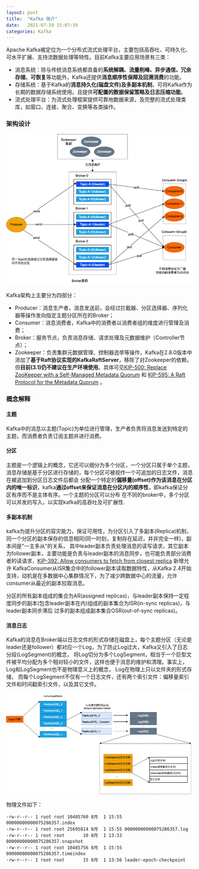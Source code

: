 ```yaml
---
layout: post
title:  "Kafka 简介"
date:   2021-07-29 15:07:39
categories: Kafka
---
```


Apache Kafka被定位为一个分布式流式处理平台，主要包括高吞吐、可持久化、可水平扩展、支持流数据处理等特性。目前Kafka主要应用场景有三类：

* 消息系统：除与传统消息系统都具备的**系统解耦、流量削峰、异步通信、冗余存储、可恢复**等功能外，Kafka还提供**消息顺序性保障及回溯消费**的功能。
* 存储系统：基于Kafka的**消息持久化(磁盘文件)及多副本机制**，可将Kafka作为长期的数据存储系统使用。且提供**可配置的数据保留策略及日志压缩功能**。
* 流式处理平台：为流式处理框架提供可靠地数据来源，及完整的流式处理类库，如窗口、连接、聚合、变换等各类操作。


### 架构设计


![kafka 架构](https://raw.githubusercontent.com/GuanN1ng/diagrams/main/com.guann1n9.diagrams/kakfa/kafka%20architecture.png)

Kafka架构上主要分为四部分：

* Producer：消息生产者，消息发送前，会经过拦截器、分区选择器、序列化器等操作发向指定主题分区所在的Broker；
* Consumer：消息消费者，Kafka中的消费者以消费者组的维度进行管理及消费；
* Broker：服务节点，负责消息存储、请求处理及元数据维护（Controller节点）；
* Zookeeper：负责集群元数据管理、控制器选举等操作，Kafka在2.8.0版本中添加了**基于Raft协议实现的KafkaRaftServer**，移除了对Zookeeper的依赖，但**目前(3.1)仍不建议在生产环境使用**。具体可见[KIP-500: Replace ZooKeeper with a Self-Managed Metadata Quorum](https://cwiki.apache.org/confluence/display/KAFKA/KIP-500%3A+Replace+ZooKeeper+with+a+Self-Managed+Metadata+Quorum) 和 [KIP-595: A Raft Protocol for the Metadata Quorum](https://cwiki.apache.org/confluence/display/KAFKA/KIP-595%3A+A+Raft+Protocol+for+the+Metadata+Quorum) 。

### 概念解释

#### 主题

Kafka中的消息以主题(Topic)为单位进行管理，生产者负责将消息发送到特定的主题，而消费者负责订阅主题并进行消费。

#### 分区

主题是一个逻辑上的概念，它还可以细分为多个分区，一个分区只属于单个主题，消息存储是基于分区进行存储的，每个分区可被视作一个可追加的日志文件，消息在被追加到分区日志文件后都会
分配一个特定的**偏移量(offset)作为该消息在分区内的唯一标识**，kafka**通过offset来保证消息在分区内的顺序性**，即kafka保证分区有序而不是主体有序。一个主题的分区可以分布
在不同的broker中，多个分区可以并发的写入，以实现kafka的高吞吐及可扩展性.

#### 多副本机制

kafka为提升分区的容灾能力，保证可用性，为分区引入了多副本(Replica)机制，同一个分区的副本保存的信息相同(同一时刻，复制存在延迟，并非完全一样)，副本间是"一主多从"的关系，
其中leader副本负责处理消息的读写请求，其它副本为follower副本，主要功能是负责与leader副本的消息同步，也可能负责部分消费者的读请求，[KIP-392: Allow consumers to fetch from closest replica](https://cwiki.apache.org/confluence/display/KAFKA/KIP-392%3A+Allow+consumers+to+fetch+from+closest+replica) 新增允许
KafkaConsumer从ISR集合中的follower副本读取数据特性，从Kafka 2.4开始支持，动机是在多数据中心集群情况下，为了减少跨数据中心的流量，允许consumer从最近的副本拉取消息。

分区的所有副本组成的集合为AR(assigned replicas)，与leader副本保持一定程度同步的副本(包含leader副本在内)组成的副本集合为ISR(in-sync replicas)，与leader副本同步滞后
过多的副本组成副本集合OSR(out-of-sync replicas)。

#### 消息日志

Kafka的消息在Broker端以日志文件的形式存储在磁盘上，每个主题分区（无论是leader还是follower）都对应一个Log，为了防止Log过大，Kafka又引入了日志分段(LogSegment)的概念，
将Log切分为多个LogSegment，相当于一个巨型文件被平均分配为多个相对较小的文件，这样也便于消息的维护和清理。事实上，Log和LogSegment也不是物理意义上的概念， Log在物理上只以文件夹的形式存储，
而每个LogSegment不仅有一个日志文件，还有两个索引文件：偏移量索引文件和时间戳索引文件，以及其它文件。

![kafka log](https://raw.githubusercontent.com/GuanN1ng/diagrams/main/com.guann1n9.diagrams/kakfa/kafka%20log.png)

物理文件如下：

```
-rw-r--r-- 1 root root 10485760 8月  1 15:55 00000000000075286357.index
-rw-r--r-- 1 root root 25695814 8月  1 15:55 00000000000075286357.log
-rw-r--r-- 1 root root       10 8月  1 13:33 00000000000075286357.snapshot
-rw-r--r-- 1 root root 10485756 8月  1 15:55 00000000000075286357.timeindex
-rw-r--r-- 1 root root       15 8月  1 13:56 leader-epoch-checkpoint
```









